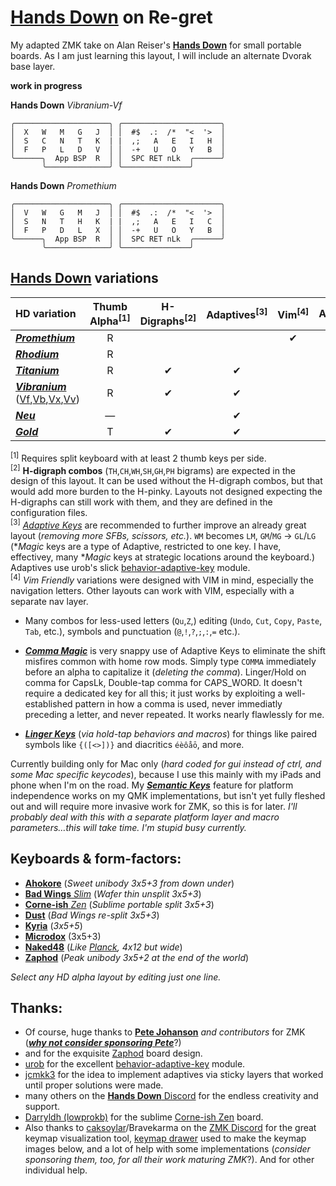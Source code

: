 # [**Hands Down**](http://handsdownlayout.com) on Re-gret

My adapted ZMK take on Alan Reiser's [**Hands Down**](https://github.com/moutis/zmk-config) for small portable boards. As I am just learning this layout, I will include an alternate Dvorak base layer.

**work in progress**

**Hands Down** *Vibranium-Vf*
```
╭─────────────────────╮ ╭──────────────────────╮
│  X   W   M   G   J  │ │  #$  .:  /*  "<  '>  │
│  S   C   N   T   K  | |  ,;   A   E   I   H  │
│  F   P   L   D   V  │ │  -+   U   O   Y   B  │
╰──────╮  App BSP  R  │ │  SPC RET nLk  ╭──────╯
       ╰──────────────╯ ╰───────────────╯
```
**Hands Down** *Promethium*
```
╭─────────────────────╮ ╭──────────────────────╮
│  V   W   G   M   J  │ │  #$  .:  /*  "<  '>  │
│  S   N   T   H   K  | |  ,;   A   E   I   C  │
│  F   P   D   L   X  │ │  -+   U   O   Y   B  │
╰──────╮  App BSP  R  │ │  SPC RET nLk  ╭──────╯
       ╰──────────────╯ ╰───────────────╯
```
## [**Hands Down**](https://sites.google.com/alanreiser.com/handsdown) variations

| HD variation | Thumb Alpha<sup>[1]</sup> | H-Digraphs<sup>[2]</sup> | Adaptives<sup>[3]</sup> | Vim<sup>[4]</sup> | Avail? |
| :--- | :---: | :---: | :---: | :---: | :---: |
| [***Promethium***](https://github.com/moutis/zmk-config/blob/main/config/handsdown/pm-config.h) | R |   |   | ✔ | ✔ | 
| [***Rhodium***](https://github.com/moutis/zmk-config/blob/main/config/handsdown/rh-config.h) | R |   |   |   | ✔ | 
| [***Titanium***](https://github.com/moutis/zmk-config/blob/main/config/handsdown/ti-config.h) | R | ✔ | ✔ |   | ✔ | 
| [***Vibranium***](https://github.com/moutis/zmk-config/blob/main/config/handsdown/vf-config.h) ([Vf](https://github.com/moutis/zmk-config/blob/main/config/handsdown/vf-config.h),[Vb](https://github.com/moutis/zmk-config/blob/main/config/handsdown/vb-config.h),[Vx](https://github.com/moutis/zmk-config/blob/main/config/handsdown/vx-config.h),[Vv](https://github.com/moutis/zmk-config/blob/main/config/handsdown/vv-config.h)) | R | ✔ | ✔ |   | ✔ | 
| [***Neu***](https://sites.google.com/alanreiser.com/handsdown/home/hands-down-neu#h.ze4kq734zl5w) | — |   | ✔ |   |   | 
| [***Gold***](https://sites.google.com/alanreiser.com/handsdown/home/hands-down-neu#h.8i2msuo3butx) | T | ✔ | ✔ |   |   | 

 <sup>[1]</sup> Requires split keyboard with at least 2 thumb keys per side. <br>
 <sup>[2]</sup> **H-digraph combos** (`TH`,`CH`,`WH`,`SH`,`GH`,`PH` bigrams) are expected in the design of this layout. It can be used without the H-digraph combos, but that would add more burden to the H-pinky. Layouts not designed expecting the H-digraphs can still work with them, and they are defined in the configuration files. <br>
 <sup>[3]</sup> [*Adaptive Keys*](https://sites.google.com/alanreiser.com/handsdown#h.ps4itorhjiq9) are recommended to further improve an already great layout (*removing more SFBs, scissors, etc.*). `WM` becomes `LM`, `GM`/`MG` -> `GL`/`LG` (\**Magic* keys are a type of Adaptive, restricted to one key. I have, effectivey, many \**Magic* keys at strategic locations around the keyboard.) Adaptives use urob's slick [behavior-adaptive-key](https://github.com/urob/zmk-adaptive-key/) module.<br>
 <sup>[4]</sup> *Vim Friendly* variations were designed with VIM in mind, especially the navigation letters. Other layouts can work with VIM, especially with a separate nav layer.<br>

 - Many combos for less-used letters (`Qu`,`Z`,) editing (`Undo`, `Cut`, `Copy`, `Paste`, `Tab`, etc.), symbols and punctuation (`@`,`!`,`?`,`;`,`:`,`=` etc.).
 - [***Comma Magic***](https://github.com/moutis/zmk-config/blob/9628259185a4271353cf477db80fd703a6a2eb51/config/moutis/moutis_behaviors.dtsi#L403C1-L442C1) is very snappy use of Adaptive Keys to eliminate the shift misfires common with home row mods. Simply type `COMMA` immediately before an alpha to capitalize it (*deleting the comma*). Linger/Hold on comma for CapsLk, Double-tap comma for CAPS_WORD. It doesn't require a dedicated key for all this; it just works by exploiting a well-established pattern in how a comma is used, never immediatly preceding a letter, and never repeated. It works nearly flawlessly for me.

 - [***Linger Keys***](https://sites.google.com/alanreiser.com/handsdown#h.w8doktr0rzce) (*via hold-tap behaviors and macros*) for things like paired symbols like `{([<>])}` and diacritics `éèôåō`, and more.

Currently building only for Mac only (*hard coded for gui instead of ctrl, and some Mac specific keycodes*), because I use this mainly with my iPads and phone when I'm on the road. My [***Semantic Keys***](https://sites.google.com/alanreiser.com/handsdown#h.7mehnxbqcx2s) feature for platform independence works on my QMK implementations, but isn't yet fully fleshed out and will require more invasive work for ZMK, so this is for later. *I'll probably deal with this with a separate platform layer and macro parameters…this will take time. I'm stupid busy currently.*

## Keyboards & form-factors:

- [**Ahokore**](https://store.dez.li/product/ahokore/) (*Sweet unibody 3x5+3 from down under*)
- [**Bad Wings** *Slim*](https://www.reddit.com/r/ErgoMechKeyboards/comments/16huy9s/thin_is_in/) (*Wafer thin unsplit 3x5+3*)
- [**Corne-ish** *Zen*](https://www.reddit.com/r/ErgoMechKeyboards/comments/reyulp/my_new_zen/) (*Sublime portable split 3x5+3*)
- [**Dust**](https://kbd.news/Dust-keyboard-1789.html) (*Bad Wings re-split 3x5+3*)
- [**Kyria**](https://splitkb.com/products/kyria-rev3) (*3x5+5*)
- [**Microdox**](https://old.boardsource.xyz/store/5f2e7e4a2902de7151494f92) (3x5+3)
- [**Naked48**](https://www.littlekeyboards.com/products/naked48led-keyboard-kit) (*Like [Planck](https://drop.com/buy/planck-mechanical-keyboard), 4x12 but wide*)
- [**Zaphod**](https://www.reddit.com/r/ErgoMechKeyboards/comments/1130oor/zaphod_in_café_society/) (*Peak unibody 3x5+2 at the end of the world*)
<!-- - [**KLOR**](https://github.com/GEIGEIGEIST/KLOR) 
- [**Totem**]()
-->
 
 *Select any HD alpha layout by editing just one line.*

## Thanks:
- Of course, huge thanks to [**Pete Johanson**](https://github.com/petejohanson) *and contributors* for ZMK ([***why not consider sponsoring Pete***](https://github.com/sponsors/petejohanson)?)
- and for the exquisite [Zaphod](https://github.com/petejohanson/zaphod-config) board design.
- [urob](https://github.com/urob/) for the excellent [behavior-adaptive-key](https://github.com/urob/zmk-adaptive-key/) module.
- [jcmkk3](https://github.com/jcmkk3) for the idea to implement adaptives via sticky layers that worked until proper solutions were made.
- many others on the [**Hands Down** Discord](https://discord.gg/BC3fzb2E) for the endless creativity and support.
- [Darryldh (lowprokb)](https://github.com/LOWPROKB) for the sublime [Corne-ish Zen](https://github.com/LOWPROKB/zmk-config-Corne-ish-Zen) board.
- Also thanks to [caksoylar](https://github.com/caksoylar)/Bravekarma on the [ZMK Discord](https://discord.gg/HXWA39qJKX) for the great keymap visualization tool, [keymap drawer](https://github.com/caksoylar/keymap-drawer) used to make the keymap images below, and a lot of help with some implementations (*consider sponsoring them, too, for all their work maturing ZMK*?). And for other individual help.
